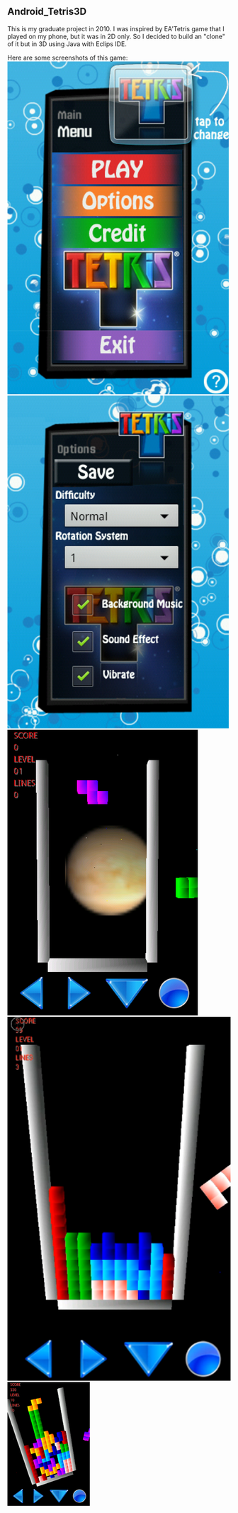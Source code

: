 ## Android_Tetris3D

This is my graduate project in 2010.
I was inspired by EA'Tetris game that I played on my phone, but it was in 2D only. So I decided to build an "clone" of it but in 3D using Java with Eclips IDE.

Here are some screenshots of this game:
![Menu](Picture1.png)
![Option](Picture2.png)
![Play1](Picture3.png)
![Play2](Picture4.png)
![Play3](Picture5.png)
